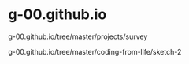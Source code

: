 # g-00.github.io

g-00.github.io/tree/master/projects/survey

g-00.github.io/tree/master/coding-from-life/sketch-2
